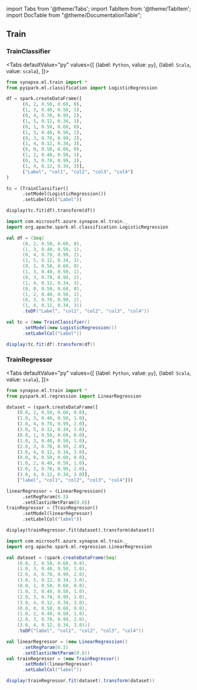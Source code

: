 import Tabs from '@theme/Tabs';
import TabItem from '@theme/TabItem';
import DocTable from "@theme/DocumentationTable";

<!-- 
```python
import pyspark
import os
import json
from IPython.display import display

spark = (pyspark.sql.SparkSession.builder.appName("MyApp")
        .config("spark.jars.packages", "com.microsoft.azure:synapseml:0.9.1")
        .config("spark.jars.repositories", "https://mmlspark.azureedge.net/maven")
        .getOrCreate())

def getSecret(secretName):
        get_secret_cmd = 'az keyvault secret show --vault-name mmlspark-build-keys --name {}'.format(secretName)
        value = json.loads(os.popen(get_secret_cmd).read())["value"]
        return value

import synapse.ml
```
-->

## Train

### TrainClassifier

<Tabs
defaultValue="py"
values={[
{label: `Python`, value: `py`},
{label: `Scala`, value: `scala`},
]}>
<TabItem value="py">

<!--pytest-codeblocks:cont-->

```python
from synapse.ml.train import *
from pyspark.ml.classification import LogisticRegression

df = spark.createDataFrame([
      (0, 2, 0.50, 0.60, 0),
      (1, 3, 0.40, 0.50, 1),
      (0, 4, 0.78, 0.99, 2),
      (1, 5, 0.12, 0.34, 3),
      (0, 1, 0.50, 0.60, 0),
      (1, 3, 0.40, 0.50, 1),
      (0, 3, 0.78, 0.99, 2),
      (1, 4, 0.12, 0.34, 3),
      (0, 0, 0.50, 0.60, 0),
      (1, 2, 0.40, 0.50, 1),
      (0, 3, 0.78, 0.99, 2),
      (1, 4, 0.12, 0.34, 3)],
      ["Label", "col1", "col2", "col3", "col4"]
)

tc = (TrainClassifier()
      .setModel(LogisticRegression())
      .setLabelCol("Label"))

display(tc.fit(df).transform(df))
```

</TabItem>
<TabItem value="scala">

```scala
import com.microsoft.azure.synapse.ml.train._
import org.apache.spark.ml.classification.LogisticRegression

val df = (Seq(
      (0, 2, 0.50, 0.60, 0),
      (1, 3, 0.40, 0.50, 1),
      (0, 4, 0.78, 0.99, 2),
      (1, 5, 0.12, 0.34, 3),
      (0, 1, 0.50, 0.60, 0),
      (1, 3, 0.40, 0.50, 1),
      (0, 3, 0.78, 0.99, 2),
      (1, 4, 0.12, 0.34, 3),
      (0, 0, 0.50, 0.60, 0),
      (1, 2, 0.40, 0.50, 1),
      (0, 3, 0.78, 0.99, 2),
      (1, 4, 0.12, 0.34, 3))
      .toDF("Label", "col1", "col2", "col3", "col4"))

val tc = (new TrainClassifier()
      .setModel(new LogisticRegression())
      .setLabelCol("Label"))

display(tc.fit(df).transform(df))
```

</TabItem>
</Tabs>

<DocTable className="TrainClassifier"
py="synapse.ml.train.html#module-synapse.ml.train.TrainClassifier"
scala="com/microsoft/azure/synapse/ml/train/TrainClassifier.html"
sourceLink="https://github.com/microsoft/SynapseML/blob/master/core/src/main/scala/com/microsoft/azure/synapse/ml/train/TrainClassifier.scala" />


### TrainRegressor

<Tabs
defaultValue="py"
values={[
{label: `Python`, value: `py`},
{label: `Scala`, value: `scala`},
]}>
<TabItem value="py">

<!-- 
```python
import pyspark
import os
import json
from IPython.display import display
from pyspark.sql.functions import *

spark = (pyspark.sql.SparkSession.builder.appName("MyApp")
        .config("spark.jars.packages", "com.microsoft.azure:synapseml:0.9.1")
        .config("spark.jars.repositories", "https://mmlspark.azureedge.net/maven")
        .getOrCreate())

def getSecret(secretName):
        get_secret_cmd = 'az keyvault secret show --vault-name mmlspark-build-keys --name {}'.format(secretName)
        value = json.loads(os.popen(get_secret_cmd).read())["value"]
        return value

import synapse.ml
```
-->

<!--pytest-codeblocks:cont-->

```python
from synapse.ml.train import *
from pyspark.ml.regression import LinearRegression

dataset = (spark.createDataFrame([
    (0.0, 2, 0.50, 0.60, 0.0),
    (1.0, 3, 0.40, 0.50, 1.0),
    (2.0, 4, 0.78, 0.99, 2.0),
    (3.0, 5, 0.12, 0.34, 3.0),
    (0.0, 1, 0.50, 0.60, 0.0),
    (1.0, 3, 0.40, 0.50, 1.0),
    (2.0, 3, 0.78, 0.99, 2.0),
    (3.0, 4, 0.12, 0.34, 3.0),
    (0.0, 0, 0.50, 0.60, 0.0),
    (1.0, 2, 0.40, 0.50, 1.0),
    (2.0, 3, 0.78, 0.99, 2.0),
    (3.0, 4, 0.12, 0.34, 3.0)],
    ["label", "col1", "col2", "col3", "col4"]))

linearRegressor = (LinearRegression()
      .setRegParam(0.3)
      .setElasticNetParam(0.8))
trainRegressor = (TrainRegressor()
      .setModel(linearRegressor)
      .setLabelCol("label"))

display(trainRegressor.fit(dataset).transform(dataset))
```

</TabItem>
<TabItem value="scala">

```scala
import com.microsoft.azure.synapse.ml.train._
import org.apache.spark.ml.regression.LinearRegression

val dataset = (spark.createDataFrame(Seq(
    (0.0, 2, 0.50, 0.60, 0.0),
    (1.0, 3, 0.40, 0.50, 1.0),
    (2.0, 4, 0.78, 0.99, 2.0),
    (3.0, 5, 0.12, 0.34, 3.0),
    (0.0, 1, 0.50, 0.60, 0.0),
    (1.0, 3, 0.40, 0.50, 1.0),
    (2.0, 3, 0.78, 0.99, 2.0),
    (3.0, 4, 0.12, 0.34, 3.0),
    (0.0, 0, 0.50, 0.60, 0.0),
    (1.0, 2, 0.40, 0.50, 1.0),
    (2.0, 3, 0.78, 0.99, 2.0),
    (3.0, 4, 0.12, 0.34, 3.0)))
    .toDF("label", "col1", "col2", "col3", "col4"))

val linearRegressor = (new LinearRegression()
      .setRegParam(0.3)
      .setElasticNetParam(0.8))
val trainRegressor = (new TrainRegressor()
      .setModel(linearRegressor)
      .setLabelCol("label"))

display(trainRegressor.fit(dataset).transform(dataset))
```

</TabItem>
</Tabs>

<DocTable className="TrainRegressor"
py="synapse.ml.train.html#module-synapse.ml.train.TrainRegressor"
scala="com/microsoft/azure/synapse/ml/train/TrainRegressor.html"
sourceLink="https://github.com/microsoft/SynapseML/blob/master/core/src/main/scala/com/microsoft/azure/synapse/ml/train/TrainRegressor.scala" />



